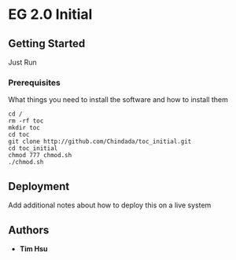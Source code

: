 # EG 2.0 Initial

## Getting Started

Just Run

### Prerequisites

What things you need to install the software and how to install them

```
cd /
rm -rf toc
mkdir toc
cd toc
git clone http://github.com/Chindada/toc_initial.git
cd toc_initial
chmod 777 chmod.sh
./chmod.sh
```

## Deployment

Add additional notes about how to deploy this on a live system

## Authors

- **Tim Hsu** 

